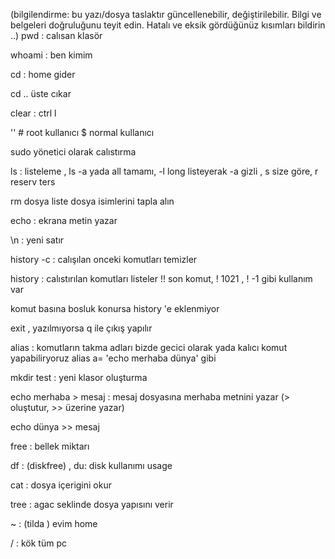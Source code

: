 (bilgilendirme: bu yazı/dosya taslaktır güncellenebilir, değiştirilebilir. Bilgi ve belgeleri doğruluğunu teyit edin. Hatalı ve eksik gördüğünüz kısımları bildirin ..)
pwd  : calısan klasör 

whoami : ben kimim 

cd : home gider 

cd .. üste cıkar

clear : ctrl l

'' # root kullanıcı  $ normal kullanıcı

sudo yönetici olarak calıstırma

ls  : listeleme ,   ls -a yada all tamamı,  -l  long listeyerak -a gizli , s size göre, r reserv ters 

rm dosya liste  dosya isimlerini tapla alın 

echo : ekrana metin yazar

\n : yeni satır

history -c : calışılan onceki komutları temizler

history : calıstırılan komutları listeler !! son komut, ! 1021 , ! -1 gibi kullanım var

komut basına bosluk konursa history 'e eklenmiyor

exit , yazılmıyorsa 	q ile çıkış yapılır

alias :  komutların takma adları bizde gecici olarak yada kalıcı komut yapabiliryoruz alias a= 'echo merhaba dünya' gibi



mkdir test : yeni klasor oluşturma  

echo merhaba > mesaj : mesaj dosyasına merhaba metnini yazar   (> oluştutur, >> üzerine yazar)

echo dünya >> mesaj



free : bellek miktarı 

df  : (diskfree) , du: disk kullanımı usage

cat : dosya içerigini okur

tree : agac seklinde dosya yapısını verir



~  : (tilda )  evim  home

/  : kök tüm pc 







